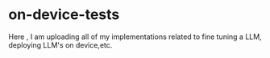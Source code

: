 # on-device-tests
Here , I am uploading all of my implementations related to fine tuning a LLM, deploying LLM's on device,etc.
